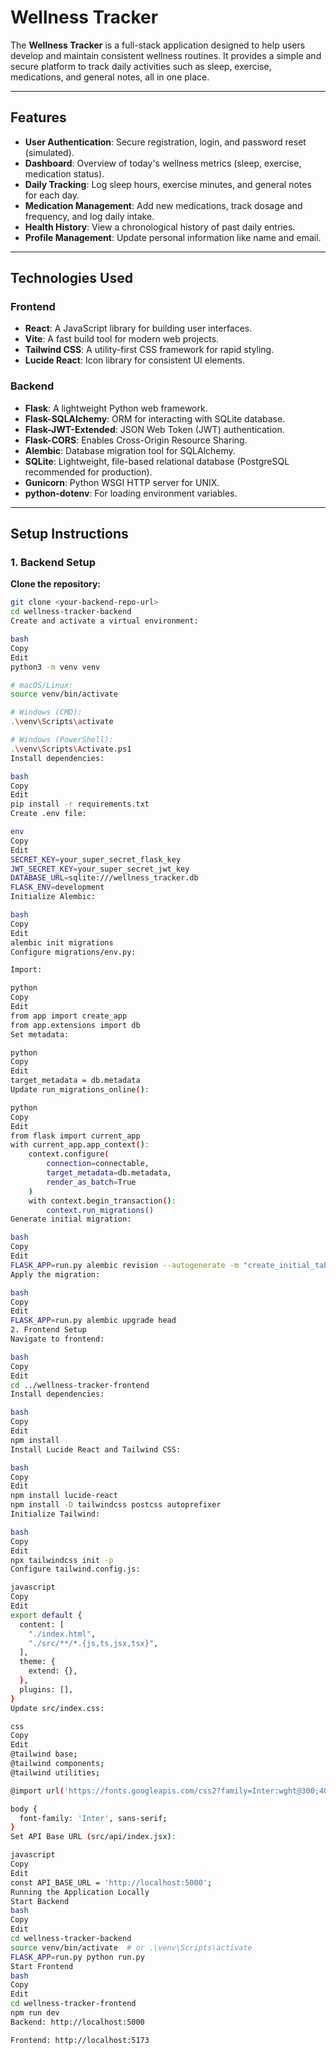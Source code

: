 # Wellness Tracker

The **Wellness Tracker** is a full-stack application designed to help users develop and maintain consistent wellness routines. It provides a simple and secure platform to track daily activities such as sleep, exercise, medications, and general notes, all in one place.

---

## Features

- **User Authentication**: Secure registration, login, and password reset (simulated).
- **Dashboard**: Overview of today's wellness metrics (sleep, exercise, medication status).
- **Daily Tracking**: Log sleep hours, exercise minutes, and general notes for each day.
- **Medication Management**: Add new medications, track dosage and frequency, and log daily intake.
- **Health History**: View a chronological history of past daily entries.
- **Profile Management**: Update personal information like name and email.

---

## Technologies Used

### Frontend
- **React**: A JavaScript library for building user interfaces.
- **Vite**: A fast build tool for modern web projects.
- **Tailwind CSS**: A utility-first CSS framework for rapid styling.
- **Lucide React**: Icon library for consistent UI elements.

### Backend
- **Flask**: A lightweight Python web framework.
- **Flask-SQLAlchemy**: ORM for interacting with SQLite database.
- **Flask-JWT-Extended**: JSON Web Token (JWT) authentication.
- **Flask-CORS**: Enables Cross-Origin Resource Sharing.
- **Alembic**: Database migration tool for SQLAlchemy.
- **SQLite**: Lightweight, file-based relational database (PostgreSQL recommended for production).
- **Gunicorn**: Python WSGI HTTP server for UNIX.
- **python-dotenv**: For loading environment variables.

---

## Setup Instructions

### 1. Backend Setup

**Clone the repository:**
```bash
git clone <your-backend-repo-url>
cd wellness-tracker-backend
Create and activate a virtual environment:

bash
Copy
Edit
python3 -m venv venv

# macOS/Linux:
source venv/bin/activate

# Windows (CMD):
.\venv\Scripts\activate

# Windows (PowerShell):
.\venv\Scripts\Activate.ps1
Install dependencies:

bash
Copy
Edit
pip install -r requirements.txt
Create .env file:

env
Copy
Edit
SECRET_KEY=your_super_secret_flask_key
JWT_SECRET_KEY=your_super_secret_jwt_key
DATABASE_URL=sqlite:///wellness_tracker.db
FLASK_ENV=development
Initialize Alembic:

bash
Copy
Edit
alembic init migrations
Configure migrations/env.py:

Import:

python
Copy
Edit
from app import create_app
from app.extensions import db
Set metadata:

python
Copy
Edit
target_metadata = db.metadata
Update run_migrations_online():

python
Copy
Edit
from flask import current_app
with current_app.app_context():
    context.configure(
        connection=connectable,
        target_metadata=db.metadata,
        render_as_batch=True
    )
    with context.begin_transaction():
        context.run_migrations()
Generate initial migration:

bash
Copy
Edit
FLASK_APP=run.py alembic revision --autogenerate -m "create_initial_tables"
Apply the migration:

bash
Copy
Edit
FLASK_APP=run.py alembic upgrade head
2. Frontend Setup
Navigate to frontend:

bash
Copy
Edit
cd ../wellness-tracker-frontend
Install dependencies:

bash
Copy
Edit
npm install
Install Lucide React and Tailwind CSS:

bash
Copy
Edit
npm install lucide-react
npm install -D tailwindcss postcss autoprefixer
Initialize Tailwind:

bash
Copy
Edit
npx tailwindcss init -p
Configure tailwind.config.js:

javascript
Copy
Edit
export default {
  content: [
    "./index.html",
    "./src/**/*.{js,ts,jsx,tsx}",
  ],
  theme: {
    extend: {},
  },
  plugins: [],
}
Update src/index.css:

css
Copy
Edit
@tailwind base;
@tailwind components;
@tailwind utilities;

@import url('https://fonts.googleapis.com/css2?family=Inter:wght@300;400;500;600;700&display=swap');

body {
  font-family: 'Inter', sans-serif;
}
Set API Base URL (src/api/index.jsx):

javascript
Copy
Edit
const API_BASE_URL = 'http://localhost:5000';
Running the Application Locally
Start Backend
bash
Copy
Edit
cd wellness-tracker-backend
source venv/bin/activate  # or .\venv\Scripts\activate
FLASK_APP=run.py python run.py
Start Frontend
bash
Copy
Edit
cd wellness-tracker-frontend
npm run dev
Backend: http://localhost:5000

Frontend: http://localhost:5173

